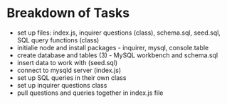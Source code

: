 # Breakdown of Tasks
* set up files: index.js, inquirer questions (class), schema.sql, seed.sql, SQL query functions (class)
* initialie node and install packages - inquirer, mysql, console.table
* create database and tables (3) - MySQL workbench and schema.sql
* insert data to work with (seed.sql)
* connect to mysqld server (index.js)
* set up SQL queries in their own class
* set up inquirer questions class
* pull questions and queries together in index.js file 